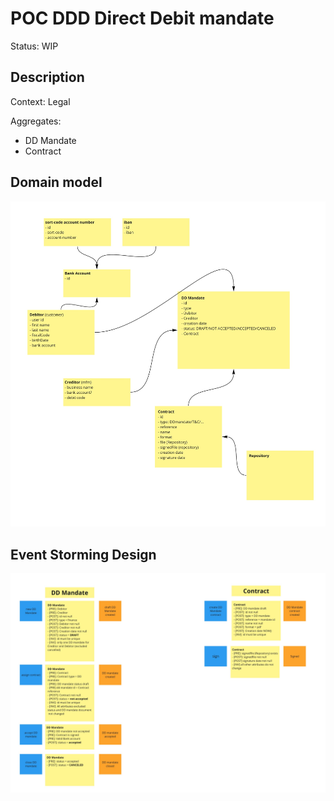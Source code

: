 # POC DDD Direct Debit mandate
Status: WIP

## Description
Context: Legal

Aggregates: 
- DD Mandate
- Contract

## Domain model
![alt text](./docs/DomainModel.jpg)

## Event Storming Design

![alt text](./docs/AggregateDefinition.jpg)
 
